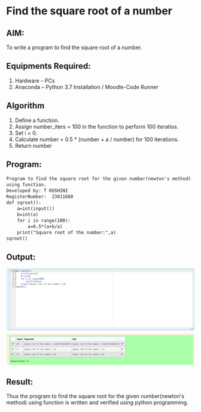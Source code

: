 # Find the square root of a number

## AIM:
To write a program to find the square root of a number.

## Equipments Required:
1. Hardware – PCs
2. Anaconda – Python 3.7 Installation / Moodle-Code Runner

## Algorithm
1. Define a function.
2. Assign number_iters = 100 in the function to perform 100 iteratios.
3. Set i = 0.
4. Calculate  number = 0.5 * (number + a / number) for 100 iterations.
5. Return number

## Program:
```
Program to find the square root for the given number(newton's method) using function.
Developed by: T ROSHINI
RegisterNumber:  23011660
def sqroot():
    a=int(input())
    b=int(a)
    for i in range(100):
        a=0.5*(a+b/a)
    print("Square root of the number:",a)
sqroot()
```

## Output:
![output](./square.png)


## Result:
Thus the program to find the square root for the given number(newton's method) using function is written and verified using python programming.
